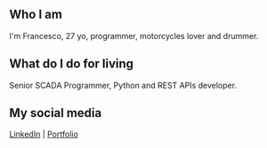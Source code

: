 ## Who I am
I'm Francesco, 27 yo, programmer, motorcycles lover and drummer.

## What do I do for living
Senior SCADA Programmer, Python and REST APIs developer.

## My social media

[LinkedIn](https://www.linkedin.com/in/francesco-di-muro/) | [Portfolio](https://www.francescodimuro.com)

<!---
FrancescoDiMuro/FrancescoDiMuro is a ✨ special ✨ repository because its `README.md` (this file) appears on your GitHub profile.
You can click the Preview link to take a look at your changes.
--->
